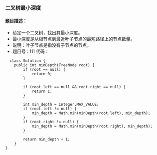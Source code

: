 ### 二叉树最小深度
#### 题目描述：
+ 给定一个二叉树，找出其最小深度。
+ 最小深度是从根节点到最近叶子节点的最短路径上的节点数量。
+ 说明：叶子节点是指没有子节点的节点。
+ 题目号 : 111
代码：

```
  class Solution {
    public int minDepth(TreeNode root) {
        if (root == null) {
            return 0;
        }

        if (root.left == null && root.right == null) {
            return 1;
        }

        int min_depth = Integer.MAX_VALUE;
        if (root.left != null) {
            min_depth = Math.min(minDepth(root.left), min_depth);
        }
        if (root.right != null) {
            min_depth = Math.min(minDepth(root.right), min_depth);
        }

        return min_depth + 1;
    }
}
```